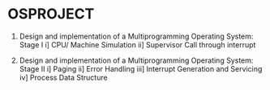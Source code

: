 # OSPROJECT
1. Design and implementation of a Multiprogramming Operating System: Stage I
    i]  CPU/ Machine Simulation
   ii]  Supervisor Call through interrupt
    
2. Design and implementation of a Multiprogramming Operating System: Stage II
    i]  Paging
   ii]  Error Handling
  iii]  Interrupt Generation and Servicing
   iv]  Process Data Structure    
  
